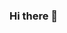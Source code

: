 ### Hi there 👋

<!--
**gelu100/gelu100** is a ✨ _special_ ✨ repository because its `README.md` (this file) appears on your GitHub profile.

Here are some ideas to get you started:

- 🔭 I’m currently working on a project
- 🌱 I’m currently learning javascript/React.js
- 👯 I’m looking to collaborate on backend projcets/ fronted projects
- 🤔 I’m looking for help with OOP, programing :)
- 💬 Ask me about anything
- 📫 How to reach me: [Linkedin](https://www.linkedin.com/in/piotr-niedbal/)
- ⚡ Fun fact: I got 3 dogs :)
-->
